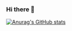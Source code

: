 ### Hi there 👋
[![Anurag's GitHub stats](https://github-readme-stats.vercel.app/api?username=chujwu)](https://github.com/anuraghazra/github-readme-stats)

<!--
**chujwu/chujwu** is a ✨ _special_ ✨ repository because its `README.md` (this file) appears on your GitHub profile.

Here are some ideas to get you started:

- 🔭 I’m currently working on ...
- 🌱 I’m currently learning ...
- 👯 I’m looking to collaborate on ...
- 🤔 I’m looking for help with ...
- 💬 Ask me about ...
- 📫 How to reach me: ...
- 😄 Pronouns: ...
- ⚡ Fun fact: ...
-->
